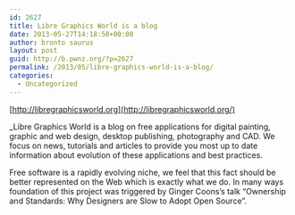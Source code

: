 ```yaml
---
id: 2627
title: Libre Graphics World is a blog
date: 2013-05-27T14:18:50+00:00
author: bronto saurus
layout: post
guid: http://b.pwnz.org/?p=2627
permalink: /2013/05/libre-graphics-world-is-a-blog/
categories:
  - Uncategorized
---
```

[http://libregraphicsworld.org](http://libregraphicsworld.org/)

_Libre Graphics World is a blog on free applications for digital painting, graphic and web design, desktop publishing, photography and CAD. We focus on news, tutorials and articles to provide you most up to date information about evolution of these applications and best practices.</p> 

Free software is a rapidly evolving niche, we feel that this fact should be better represented on the Web which is exactly what we do. In many ways foundation of this project was triggered by Ginger Coons’s talk “Ownership and Standards: Why Designers are Slow to Adopt Open Source”.</em>